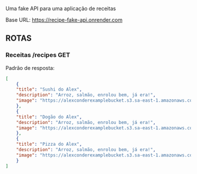Uma fake API para uma aplicação de receitas

Base URL: https://recipe-fake-api.onrender.com

## ROTAS

### Receitas /recipes GET

Padrão de resposta:

```json
[
    {
    "title": "Sushi do Alex",
    "description": "Arroz, salmão, enrolou bem, já era!",
    "image": "https://alexconderexamplebucket.s3.sa-east-1.amazonaws.com/e10c2d8e673249bc4a4d708a1ebf45a7"
    },
    {
    "title": "Dogão do Alex",
    "description": "Arroz, salmão, enrolou bem, já era!",
    "image": "https://alexconderexamplebucket.s3.sa-east-1.amazonaws.com/db612ea3f827c3af893224512335b9e2"
    },
    {
    "title": "Pizza do Alex",
    "description": "Arroz, salmão, enrolou bem, já era!",
    "image": "https://alexconderexamplebucket.s3.sa-east-1.amazonaws.com/08ddb62954942371563c8b8a02e6359c"
    }
]
```